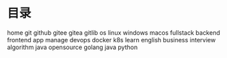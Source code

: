 # 目录

home
    git
        github
        gitee
        gitea
        gitlib
    os
        linux
        windows
        macos
    fullstack
        backend
        frontend
        app
        manage
    devops
        docker
        k8s
    learn
        english
        business
    interview
        algorithm
        java
    opensource
        golang
        java
        python

